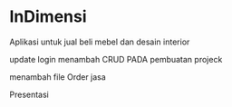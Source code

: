 # InDimensi
Aplikasi untuk jual beli mebel dan desain interior



update login
 menambah CRUD PADA pembuatan projeck
 
 menambah file Order jasa
 
 Presentasi
